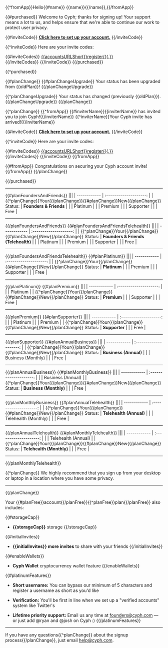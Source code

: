 {{^fromApp}}Hello{{#name}} {{name}}{{/name}},{{/fromApp}}

{{#purchased}}
Welcome to Cyph; thanks for signing up! Your support means a lot to us, and helps ensure that we're able to continue our work to protect user privacy.

{{#inviteCode}}
[**Click here to set up your account.**]({{accountsURL}}register/{{inviteCode}})
{{/inviteCode}}

{{^inviteCode}}
Here are your invite codes:

{{#inviteCodes}}
[{{accountsURLShort}}register/{{.}}]({{accountsURL}}register/{{.}})  
{{/inviteCodes}}
{{/inviteCode}}
{{/purchased}}


{{^purchased}}

{{#planChange}}
{{#planChangeUpgrade}}
Your status has been upgraded from {{oldPlan}}!
{{/planChangeUpgrade}}

{{^planChangeUpgrade}}
Your status has changed (previously {{oldPlan}}).
{{/planChangeUpgrade}}
{{/planChange}}


{{^planChange}}
{{^fromApp}}
{{#inviterName}}{{inviterName}} has invited you to join Cyph!{{/inviterName}}
{{^inviterName}}Your Cyph invite has arrived!{{/inviterName}}

{{#inviteCode}}
[**Click here to set up your account.**]({{accountsURL}}register/{{inviteCode}})
{{/inviteCode}}

{{^inviteCode}}
Here are your invite codes:

{{#inviteCodes}}
[{{accountsURLShort}}register/{{.}}]({{accountsURL}}register/{{.}})  
{{/inviteCodes}}
{{/inviteCode}}
{{/fromApp}}

{{#fromApp}}
Congratulations on securing your Cyph account invite!
{{/fromApp}}
{{/planChange}}

{{/purchased}}


---

{{#planFoundersAndFriends}}
|||
| ------------ | :--------------------: |
| {{^planChange}}Your{{/planChange}}{{#planChange}}New{{/planChange}} Status: | **Founders & Friends** |
|              | Platinum               |
|              | Premium                |
|              | Supporter              |
|              | Free                   |

---
{{/planFoundersAndFriends}}
{{#planFoundersAndFriendsTelehealth}}
|||
| ------------ | :--------------------: |
| {{^planChange}}Your{{/planChange}}{{#planChange}}New{{/planChange}} Status: | **Founders & Friends (Telehealth)** |
|              | Platinum               |
|              | Premium                |
|              | Supporter              |
|              | Free                   |

---
{{/planFoundersAndFriendsTelehealth}}
{{#planPlatinum}}
|||
| ------------ | :--------------------: |
| {{^planChange}}Your{{/planChange}}{{#planChange}}New{{/planChange}} Status: | **Platinum**  |
|              | Premium                |
|              | Supporter              |
|              | Free                   |

---
{{/planPlatinum}}
{{#planPremium}}
|||
| ------------ | :--------------------: |
|              | Platinum               |
| {{^planChange}}Your{{/planChange}}{{#planChange}}New{{/planChange}} Status: | **Premium**     |
|              | Supporter              |
|              | Free                   |

---
{{/planPremium}}
{{#planSupporter}}
|||
| ------------ | :--------------------: |
|              | Platinum               |
|              | Premium                |
| {{^planChange}}Your{{/planChange}}{{#planChange}}New{{/planChange}} Status: | **Supporter**    |
|              | Free                   |

---
{{/planSupporter}}
{{#planAnnualBusiness}}
|||
| ------------ | :--------------------: |
| {{^planChange}}Your{{/planChange}}{{#planChange}}New{{/planChange}} Status: | **Business (Annual)**     |
|              | Business (Monthly)   |
|              | Free                   |

---
{{/planAnnualBusiness}}
{{#planMonthlyBusiness}}
|||
| ------------ | :--------------------: |
|              | Business (Annual)    |
| {{^planChange}}Your{{/planChange}}{{#planChange}}New{{/planChange}} Status: | **Business (Monthly)**    |
|              | Free                   |

---
{{/planMonthlyBusiness}}
{{#planAnnualTelehealth}}
|||
| ------------ | :--------------------: |
| {{^planChange}}Your{{/planChange}}{{#planChange}}New{{/planChange}} Status: | **Telehealth (Annual)**     |
|              | Telehealth (Monthly)   |
|              | Free                   |

---
{{/planAnnualTelehealth}}
{{#planMonthlyTelehealth}}
|||
| ------------ | :--------------------: |
|              | Telehealth (Annual)    |
| {{^planChange}}Your{{/planChange}}{{#planChange}}New{{/planChange}} Status: | **Telehealth (Monthly)**    |
|              | Free                   |

---
{{/planMonthlyTelehealth}}

{{^planChange}}
We highly recommend that you sign up from your desktop or laptop in a location where you have some privacy.

---
{{/planChange}}

Your {{#planFree}}account{{/planFree}}{{^planFree}}plan{{/planFree}} also includes:

{{#storageCap}}
* **{{storageCap}}** storage
{{/storageCap}}

{{#initialInvites}}
* **{{initialInvites}} more invites** to share with your friends
{{/initialInvites}}

{{#enableWallets}}
* **Cyph Wallet** cryptocurrency wallet feature
{{/enableWallets}}

{{#platinumFeatures}}
* **Short username:** You can bypass our minimum of 5 characters and register a username as short as you'd like

* **Verification:** You'll be first in line when we set up a "verified accounts" system like Twitter's

* **Lifetime priority support:** Email us any time at founders@cyph.com — or just add @ryan and @josh on Cyph :)
{{/platinumFeatures}}

---

If you have any questions{{^planChange}} about the signup process{{/planChange}}, just email help@cyph.com.
